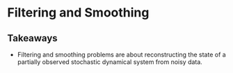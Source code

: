 # Filtering and Smoothing

## Takeaways

+ Filtering and smoothing problems are about reconstructing the state of a partially observed stochastic dynamical system from noisy data.